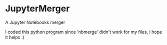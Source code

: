 # JupyterMerger
A Jupyter Notebooks merger 

I coded this python program since 'nbmerge' didn't work for my files, i hope it helps :) 
